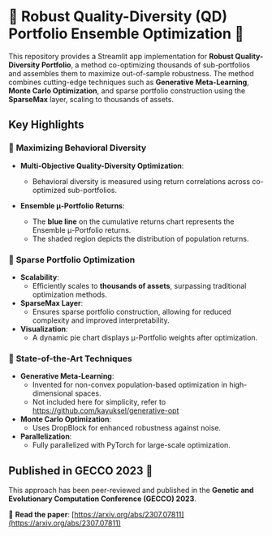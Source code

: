 # 🌟 Robust Quality-Diversity (QD) Portfolio Ensemble Optimization 🌟

This repository provides a Streamlit app implementation for **Robust Quality-Diversity Portfolio**, a method co-optimizing thousands of sub-portfolios and assembles them to maximize out-of-sample robustness. 
The method combines cutting-edge techniques such as **Generative Meta-Learning**, **Monte Carlo Optimization**, and sparse portfolio construction using the **SparseMax** layer, scaling to thousands of assets.

## Key Highlights

### 🔹 **Maximizing Behavioral Diversity**
- **Multi-Objective Quality-Diversity Optimization**:
  - Behavioral diversity is measured using return correlations across co-optimized sub-portfolios.
  
- **Ensemble μ-Portfolio Returns**:
  - The **blue line** on the cumulative returns chart represents the Ensemble μ-Portfolio returns.
  - The shaded region depicts the distribution of population returns.

### 🔹 **Sparse Portfolio Optimization**
- **Scalability**:
  - Efficiently scales to **thousands of assets**, surpassing traditional optimization methods.
- **SparseMax Layer**:
  - Ensures sparse portfolio construction, allowing for reduced complexity and improved interpretability.
- **Visualization**:
  - A dynamic pie chart displays μ-Portfolio weights after optimization.

### 🔹 **State-of-the-Art Techniques**
- **Generative Meta-Learning**:
  - Invented for non-convex population-based optimization in high-dimensional spaces.
  - Not included here for simplicity, refer to https://github.com/kayuksel/generative-opt
- **Monte Carlo Optimization**:
  - Uses DropBlock for enhanced robustness against noise.
- **Parallelization**:
  - Fully parallelized with PyTorch for large-scale optimization.

## Published in GECCO 2023 🎉
This approach has been peer-reviewed and published in the **Genetic and Evolutionary Computation Conference (GECCO) 2023**.

📄 **Read the paper**: [https://arxiv.org/abs/2307.07811](https://arxiv.org/abs/2307.07811)
